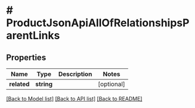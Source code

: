 # # ProductJsonApiAllOfRelationshipsParentLinks

## Properties

Name | Type | Description | Notes
------------ | ------------- | ------------- | -------------
**related** | **string** |  | [optional]

[[Back to Model list]](../../README.md#models) [[Back to API list]](../../README.md#endpoints) [[Back to README]](../../README.md)

